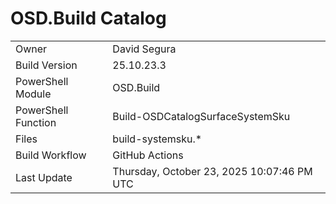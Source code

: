 ﻿# OSD.Build Catalog

| | |
|-|-|
| Owner | David Segura |
| Build Version | 25.10.23.3 |
| PowerShell Module | OSD.Build |
| PowerShell Function | Build-OSDCatalogSurfaceSystemSku |
| Files | build-systemsku.* |
| Build Workflow | GitHub Actions |
| Last Update | Thursday, October 23, 2025 10:07:46 PM UTC |
